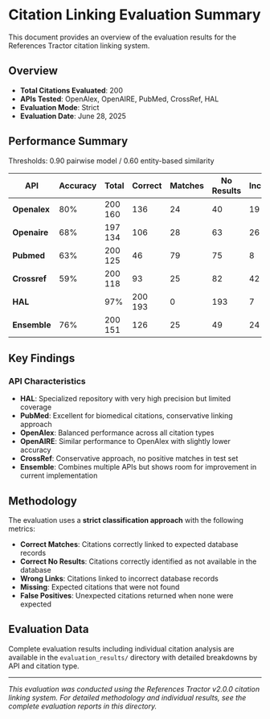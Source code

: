 # Citation Linking Evaluation Summary

This document provides an overview of the evaluation results for the References Tractor citation linking system.

## Overview

- **Total Citations Evaluated**: 200
- **APIs Tested**: OpenAlex, OpenAIRE, PubMed, CrossRef, HAL
- **Evaluation Mode**: Strict
- **Evaluation Date**: June 28, 2025

## Performance Summary

Thresholds: 0.90 pairwise model / 0.60 entity-based similarity

| API | Accuracy | Total | Correct | Matches | No Results | Incorrect | Wrong Links | Missing | False Positives |
|-----|----------|-------|---------|---------|------------|-----------|-------------|---------|-----------------|
| **Openalex** | 80% | 200    160 | 136 |  24 |   40 |   19 |   17 |  4 |  
| **Openaire** | 68% | 197    134 | 106 |  28 |   63 |   26 |   26 |  11 | 
| **Pubmed** |   63% | 200    125 | 46 |   79 |   75 |   8 |    11 |  56 | 
| **Crossref** | 59% | 200    118 | 93 |   25 |   82 |   42 |   30 |  10 | 
| **HAL** |  | 97% | 200    193 | 0 |    193 |  7 |    0 |    0 |   7 |  
| **Ensemble** | 76% | 200    151 | 126 |  25 |   49 |   24 |   15 |  10 | 

## Key Findings

### API Characteristics

- **HAL**: Specialized repository with very high precision but limited coverage
- **PubMed**: Excellent for biomedical citations, conservative linking approach
- **OpenAlex**: Balanced performance across all citation types
- **OpenAIRE**: Similar performance to OpenAlex with slightly lower accuracy
- **CrossRef**: Conservative approach, no positive matches in test set
- **Ensemble**: Combines multiple APIs but shows room for improvement in current implementation

## Methodology

The evaluation uses a **strict classification approach** with the following metrics:

- **Correct Matches**: Citations correctly linked to expected database records
- **Correct No Results**: Citations correctly identified as not available in the database
- **Wrong Links**: Citations linked to incorrect database records
- **Missing**: Expected citations that were not found
- **False Positives**: Unexpected citations returned when none were expected

## Evaluation Data

Complete evaluation results including individual citation analysis are available in the `evaluation_results/` directory with detailed breakdowns by API and citation type.

---

*This evaluation was conducted using the References Tractor v2.0.0 citation linking system. For detailed methodology and individual results, see the complete evaluation reports in this directory.*
